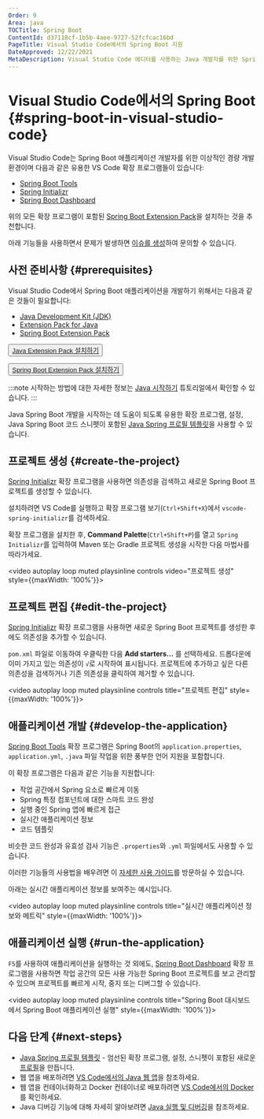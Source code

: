 ```yaml
---
Order: 9
Area: java
TOCTitle: Spring Boot
ContentId: d37118cf-1b5b-4aee-9727-52fcfcac16bd
PageTitle: Visual Studio Code에서의 Spring Boot 지원
DateApproved: 12/22/2021
MetaDescription: Visual Studio Code 에디터를 사용하는 Java 개발자를 위한 Spring Boot 확장 프로그램.
---
```


# Visual Studio Code에서의 Spring Boot {#spring-boot-in-visual-studio-code}

Visual Studio Code는 Spring Boot 애플리케이션 개발자를 위한 이상적인 경량 개발 환경이며 다음과 같은 유용한 VS Code 확장 프로그램들이 있습니다:

- [Spring Boot Tools](https://marketplace.visualstudio.com/items?itemName=vmware.vscode-spring-boot)
- [Spring Initializr](https://marketplace.visualstudio.com/items?itemName=vscjava.vscode-spring-initializr)
- [Spring Boot Dashboard](https://marketplace.visualstudio.com/items?itemName=vscjava.vscode-spring-boot-dashboard)

위의 모든 확장 프로그램이 포함된 [Spring Boot Extension Pack](https://marketplace.visualstudio.com/items?itemName=vmware.vscode-boot-dev-pack)을 설치하는 것을 추천합니다.

아래 기능들을 사용하면서 문제가 발생하면 [이슈를 생성](https://github.com/microsoft/vscode-java-pack/issues)하여 문의할 수 있습니다.

## 사전 준비사항 {#prerequisites}

Visual Studio Code에서 Spring Boot 애플리케이션을 개발하기 위해서는 다음과 같은 것들이 필요합니다:

- [Java Development Kit (JDK)](https://www.microsoft.com/openjdk)
- [Extension Pack for Java](https://marketplace.visualstudio.com/items?itemName=vscjava.vscode-java-pack)
- [Spring Boot Extension Pack](https://marketplace.visualstudio.com/items?itemName=vmware.vscode-boot-dev-pack)

<button><a class="install-extension-btn" href="vscode:extension/vscjava.vscode-java-pack">Java Extension Pack 설치하기</a></button> <br />

<button><a class="install-extension-btn" href="vscode:extension/vmware.vscode-boot-dev-pack">Spring Boot Extension Pack 설치하기</a></button>

:::note
시작하는 방법에 대한 자세한 정보는 [Java 시작하기](/docs/java/java-tutorial.md) 튜토리얼에서 확인할 수 있습니다.
:::

Java Spring Boot 개발을 시작하는 데 도움이 되도록 유용한 확장 프로그램, 설정, Java Spring Boot 코드 스니펫이 포함된 [Java Spring 프로필 템플릿](/docs/editor/profiles.md#java-spring-profile-template)을 사용할 수 있습니다.

## 프로젝트 생성 {#create-the-project}

[Spring Initializr](https://marketplace.visualstudio.com/items?itemName=vscjava.vscode-spring-initializr) 확장 프로그램을 사용하면 의존성을 검색하고 새로운 Spring Boot 프로젝트를 생성할 수 있습니다.

설치하려면 VS Code를 실행하고 확장 프로그램 보기(`Ctrl+Shift+X`)에서 `vscode-spring-initializr`를 검색하세요.

확장 프로그램을 설치한 후, **Command Palette**(`Ctrl+Shift+P`)를 열고 `Spring Initializr`를 입력하여 Maven 또는 Gradle 프로젝트 생성을 시작한 다음 마법사를 따라가세요.

<video autoplay loop muted playsinline controls video="프로젝트 생성" style={{maxWidth: '100%'}}>

  <source src="https://code.visualstudio.com/docs/java/java-spring-boot/spring-initializr.mp4" type="video/mp4" />
</video>

## 프로젝트 편집 {#edit-the-project}

[Spring Initializr](https://marketplace.visualstudio.com/items?itemName=vscjava.vscode-spring-initializr) 확장 프로그램을 사용하면 새로운 Spring Boot 프로젝트를 생성한 후에도 의존성을 추가할 수 있습니다.

`pom.xml` 파일로 이동하여 우클릭한 다음 **Add starters...** 를 선택하세요. 드롭다운에 이미 가지고 있는 의존성이 `√`로 시작하여 표시됩니다. 프로젝트에 추가하고 싶은 다른 의존성을 검색하거나 기존 의존성을 클릭하여 제거할 수 있습니다.

<video autoplay loop muted playsinline controls title="프로젝트 편집" style={{maxWidth: '100%'}}>

  <source src="https://code.visualstudio.com/docs/java/java-spring-boot/spring-initializr-add-starters.mp4" type="video/mp4" />
</video>

## 애플리케이션 개발 {#develop-the-application}

[Spring Boot Tools](https://marketplace.visualstudio.com/items?itemName=vmware.vscode-spring-boot) 확장 프로그램은 Spring Boot의 `application.properties`, `application.yml`, `.java` 파일 작업을 위한 풍부한 언어 지원을 포함합니다.

이 확장 프로그램은 다음과 같은 기능을 지원합니다:

- 작업 공간에서 Spring 요소로 빠르게 이동
- Spring 특정 컴포넌트에 대한 스마트 코드 완성
- 실행 중인 Spring 앱에 빠르게 접근
- 실시간 애플리케이션 정보
- 코드 템플릿

비슷한 코드 완성과 유효성 검사 기능은 `.properties`와 `.yml` 파일에서도 사용할 수 있습니다.

이러한 기능들의 사용법을 배우려면 이 [자세한 사용 가이드](https://github.com/spring-projects/sts4/tree/main/vscode-extensions/vscode-spring-boot#usage)를 방문하실 수 있습니다.

아래는 실시간 애플리케이션 정보를 보여주는 예시입니다.

<video autoplay loop muted playsinline controls title="실시간 애플리케이션 정보와 메트릭" style={{maxWidth: '100%'}}>

  <source src="https://code.visualstudio.com/docs/java/java-spring-boot/spring-live-info.mp4" type="video/mp4" />
</video>

## 애플리케이션 실행 {#run-the-application}

`F5`를 사용하여 애플리케이션을 실행하는 것 외에도, [Spring Boot Dashboard](https://marketplace.visualstudio.com/items?itemName=vscjava.vscode-spring-boot-dashboard) 확장 프로그램을 사용하면 작업 공간의 모든 사용 가능한 Spring Boot 프로젝트를 보고 관리할 수 있으며 프로젝트를 빠르게 시작, 중지 또는 디버그할 수 있습니다.

<video autoplay loop muted playsinline controls title="Spring Boot 대시보드에서 Spring Boot 애플리케이션 실행" style={{maxWidth: '100%'}}>

  <source src="https://code.visualstudio.com/docs/java/java-spring-boot/spring-dashboard.mp4" type="video/mp4" />
</video>

## 다음 단계 {#next-steps}

- [Java Spring 프로필 템플릿](/docs/editor/profiles.md#java-spring-profile-template) - 엄선된 확장 프로그램, 설정, 스니펫이 포함된 새로운 [프로필](/docs/editor/profiles)을 만듭니다.
- 웹 앱을 배포하려면 [VS Code에서의 Java 웹 앱](/docs/java/java-webapp.md)을 참조하세요.
- 웹 앱을 컨테이너화하고 Docker 컨테이너로 배포하려면 [VS Code에서의 Docker](/docs/containers/overview.md)를 확인하세요.
- Java 디버깅 기능에 대해 자세히 알아보려면 [Java 실행 및 디버깅](/docs/java/java-debugging.md)을 참조하세요.
